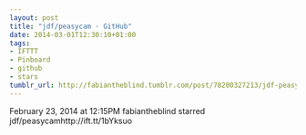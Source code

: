 ```yaml
---
layout: post
title: "jdf/peasycam · GitHub"
date: 2014-03-01T12:30:10+01:00
tags:
- IFTTT
- Pinboard
- github
- stars
tumblr_url: http://fabiantheblind.tumblr.com/post/78200327213/jdf-peasycam-github
---
```

February 23, 2014 at 12:15PM
fabiantheblind starred jdf/peasycamhttp://ift.tt/1bYksuo
